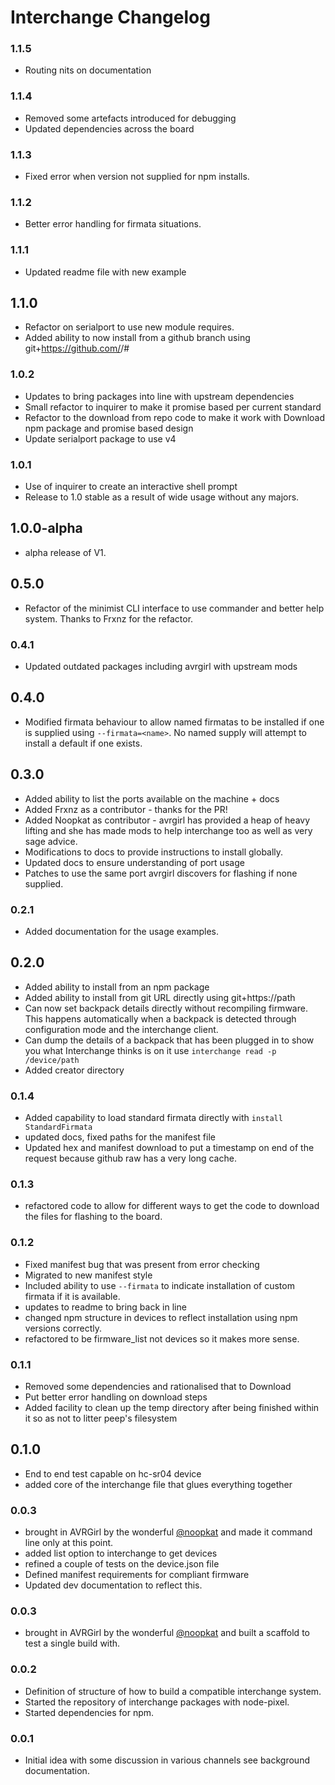 # Interchange Changelog

### 1.1.5

* Routing nits on documentation

### 1.1.4

* Removed some artefacts introduced for debugging
* Updated dependencies across the board

### 1.1.3

* Fixed error when version not supplied for npm installs.

### 1.1.2

* Better error handling for firmata situations.

### 1.1.1

* Updated readme file with new example

## 1.1.0

* Refactor on serialport to use new module requires.
* Added ability to now install from a github branch using
git+https://github.com/<user>/<repo>#<branchname>

### 1.0.2

* Updates to bring packages into line with upstream dependencies
* Small refactor to inquirer to make it promise based per current standard
* Refactor to the download from repo code to make it work with Download npm
package and promise based design
* Update serialport package to use v4

### 1.0.1

* Use of inquirer to create an interactive shell prompt
* Release to 1.0 stable as a result of wide usage without any majors.

## 1.0.0-alpha

* alpha release of V1.

## 0.5.0

* Refactor of the minimist CLI interface to use commander and better help system.
Thanks to Frxnz for the refactor.


### 0.4.1

* Updated outdated packages including avrgirl with upstream mods

## 0.4.0

* Modified firmata behaviour to allow named firmatas to be installed if one
is supplied using `--firmata=<name>`. No named supply will attempt to install a
default if one exists.

## 0.3.0

* Added ability to list the ports available on the machine + docs
* Added Frxnz as a contributor - thanks for the PR!
* Added Noopkat as contributor - avrgirl has provided a heap of heavy lifting
and she has made mods to help interchange too as well as very sage advice.
* Modifications to docs to provide instructions to install globally.
* Updated docs to ensure understanding of port usage
* Patches to use the same port avrgirl discovers for flashing if none supplied.

### 0.2.1

* Added documentation for the usage examples.

## 0.2.0

* Added ability to install from an npm package
* Added ability to install from git URL directly using git+https://path
* Can now set backpack details directly without recompiling firmware. This happens
automatically when a backpack is detected through configuration mode and the
interchange client.
* Can dump the details of a backpack that has been plugged in to show you
what Interchange thinks is on it use `interchange read -p /device/path`
* Added creator directory

### 0.1.4

* Added capability to load standard firmata directly with `install StandardFirmata`
* updated docs, fixed paths for the manifest file
* Updated hex and manifest download to put a timestamp on end of the request
because github raw has a very long cache.

### 0.1.3

* refactored code to allow for different ways to get the code to download the
files for flashing to the board.

### 0.1.2

* Fixed manifest bug that was present from error checking
* Migrated to new manifest style
* Included ability to use `--firmata` to indicate installation of custom firmata
if it is available.
* updates to readme to bring back in line
* changed npm structure in devices to reflect installation using npm versions
correctly.
* refactored to be firmware_list not devices so it makes more sense.

### 0.1.1

* Removed some dependencies and rationalised that to Download
* Put better error handling on download steps
* Added facility to clean up the temp directory after being finished within it
so as not to litter peep's filesystem

## 0.1.0

* End to end test capable on hc-sr04 device
* added core of the interchange file that glues everything together

### 0.0.3

* brought in AVRGirl by the wonderful [@noopkat](http://github.com/noopkat) and
made it command line only at this point.
* added list option to interchange to get devices
* refined a couple of tests on the device.json file
* Defined manifest requirements for compliant firmware
* Updated dev documentation to reflect this.

### 0.0.3

* brought in AVRGirl by the wonderful [@noopkat](http://github.com/noopkat) and
built a scaffold to test a single build with.

### 0.0.2

* Definition of structure of how to build a compatible interchange system.
* Started the repository of interchange packages with node-pixel.
* Started dependencies for npm.

### 0.0.1

* Initial idea with some discussion in various channels see background documentation.
